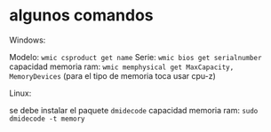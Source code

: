 # algunos comandos


Windows:

Modelo: `wmic csproduct get name`
Serie: `wmic bios get serialnumber`
capacidad memoria ram: `wmic memphysical get MaxCapacity, MemoryDevices` (para el tipo de memoria toca usar cpu-z)

Linux: 

se debe instalar el paquete `dmidecode`
capacidad memoria ram: `sudo dmidecode -t memory`